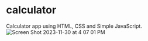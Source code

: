 # calculator
Calculator app using HTML, CSS and Simple JavaScript.
![Screen Shot 2023-11-30 at 4 07 01 PM](https://github.com/prateekbagre/calculator/assets/32331038/87ecceda-cf72-4863-b78c-909753b52b59)
